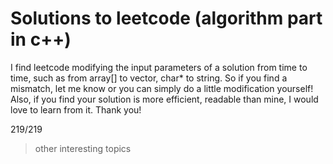 # Solutions to leetcode (algorithm part in c++)

I find leetcode modifying the input parameters of a solution from time to time, such as from array[] to vector, char* to string. So if you find a mismatch, let me know or you can simply do a little modification yourself! Also, if you find your solution is more efficient, readable than mine, I would love to learn from it. Thank you! 

219/219

>other interesting topics 
